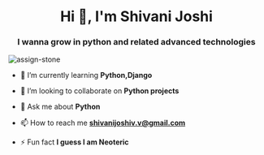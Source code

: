 <h1 align="center">Hi 👋, I'm Shivani Joshi</h1>
<h3 align="center">I wanna grow in python and related advanced technologies</h3>

<p align="left"> <img src="https://komarev.com/ghpvc/?username=assign-stone&label=Profile%20views&color=0e75b6&style=flat" alt="assign-stone" /> </p>

- 🌱 I’m currently learning **Python,Django**

- 👯 I’m looking to collaborate on **Python projects**

- 💬 Ask me about **Python**

- 📫 How to reach me **shivanijoshiv.v@gmail.com**

- ⚡ Fun fact **I guess I am Neoteric**
